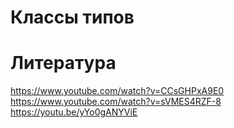 Классы типов
============



[type-classes-0]: http://danielwestheide.com/blog/2013/02/06/the-neophytes-guide-to-scala-part-12-type-classes.html


Литература
==========
https://www.youtube.com/watch?v=CCsGHPxA9E0
https://www.youtube.com/watch?v=sVMES4RZF-8
https://youtu.be/yYo0gANYViE